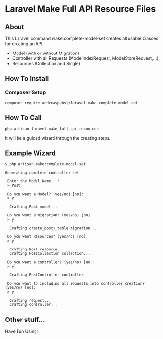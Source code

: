# Laravel Make Full API Resource Files

## About
This Laravel command make:complete-model-set creates all usable Classes
for creating an API.

- Model (with or without Migration)
- Controller with all Requests (ModelIndexRequest, ModelStoreRequest,...)
- Resources (Collection and Single) 

## How To Install

### Composer Setup
`composer require andreaspabst/laravel-make-complete-model-set`

## How To Call
`php artisan laravel-make_full_api_resources`

It will be a guided wizard through the creating steps.

## Example Wizard

```
$ php artisan make:complete-model-set

Generating complete controller set

 Enter the Model Name...:
 > Post 

 Do you want a Model? (yes/no) [no]:
 > y

  Crafting Post model...

 Do you want a migration? (yes/no) [no]:
 > y

  Crafting create_posts_table migration...

 Do you want Resources? (yes/no) [no]:
 > y

  Crafting Post resource...
  Crafting PostCollection collection...

 Do you want a controller? (yes/no) [no]:
 > y

  Crafting PostController controller

 Do you want to including all requests into controller creation? (yes/no) [no]:
 > y

  Crafting request...
  Crafting controller...

```

## Other stuff...
Have Fun Using!